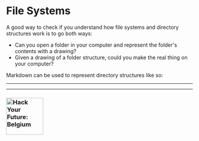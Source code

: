 # File Systems

A good way to check if you understand how file systems and directory structures work is to go both ways:

* Can you open a folder in your computer and represent the folder's contents with a drawing?
* Given a drawing of a folder structure, could you make the real thing on your computer?

Markdown can be used to represent directory structures like so:

---
---
### <a href="https://hackyourfuture.be" target="_blank"><img src="https://user-images.githubusercontent.com/18554853/63941625-4c7c3d00-ca6c-11e9-9a76-8d5e3632fe70.jpg" width="100" height="100" alt="Hack Your Future: Belgium"></a>
